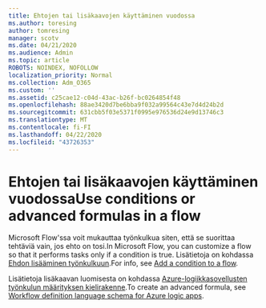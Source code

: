 ```yaml
---
title: Ehtojen tai lisäkaavojen käyttäminen vuodossa
ms.author: toresing
author: tomresing
manager: scotv
ms.date: 04/21/2020
ms.audience: Admin
ms.topic: article
ROBOTS: NOINDEX, NOFOLLOW
localization_priority: Normal
ms.collection: Adm_O365
ms.custom: ''
ms.assetid: c25cae12-c04d-43ac-b26f-bc0264854f48
ms.openlocfilehash: 88ae3420d7be6bba9f032a99564c43e7d4d24b2d
ms.sourcegitcommit: 631cbb5f03e5371f0995e976536d24e9d13746c3
ms.translationtype: MT
ms.contentlocale: fi-FI
ms.lasthandoff: 04/22/2020
ms.locfileid: "43726353"
---
```

# <a name="use-conditions-or-advanced-formulas-in-a-flow"></a><span data-ttu-id="82ac0-102">Ehtojen tai lisäkaavojen käyttäminen vuodossa</span><span class="sxs-lookup"><span data-stu-id="82ac0-102">Use conditions or advanced formulas in a flow</span></span>

<span data-ttu-id="82ac0-103">Microsoft Flow'ssa voit mukauttaa työnkulkua siten, että se suorittaa tehtäviä vain, jos ehto on tosi.</span><span class="sxs-lookup"><span data-stu-id="82ac0-103">In Microsoft Flow, you can customize a flow so that it performs tasks only if a condition is true.</span></span> <span data-ttu-id="82ac0-104">Lisätietoja on kohdassa [Ehdon lisääminen työnkulkuun](https://go.microsoft.com/fwlink/?linkid=872112).</span><span class="sxs-lookup"><span data-stu-id="82ac0-104">For info, see [Add a condition to a flow](https://go.microsoft.com/fwlink/?linkid=872112).</span></span>
  
<span data-ttu-id="82ac0-105">Lisätietoja lisäkaavan luomisesta on kohdassa [Azure-logiikkasovellusten työnkulun määrityksen kielirakenne](https://aka.ms/logicexpressions).</span><span class="sxs-lookup"><span data-stu-id="82ac0-105">To create an advanced formula, see [Workflow definition language schema for Azure logic apps](https://aka.ms/logicexpressions).</span></span>
  

